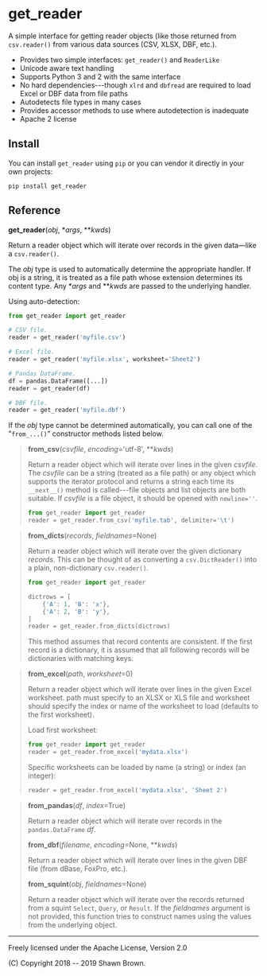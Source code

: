get_reader
==========

A simple interface for getting reader objects (like those returned from
`csv.reader()` from various data sources (CSV, XLSX, DBF, etc.).

* Provides two simple interfaces: `get_reader()` and `ReaderLike`
* Unicode aware text handling
* Supports Python 3 and 2 with the same interface
* No hard dependencies---though `xlrd` and `dbfread` are required to
  load Excel or DBF data from file paths
* Autodetects file types in many cases
* Provides accessor methods to use where autodetection is inadequate
* Apache 2 license


Install
-------

You can install `get_reader` using `pip` or you can vendor it directly in
your own projects:

```shell
pip install get_reader
```


Reference
---------

**get\_reader**(*obj*, \**args*, \*\**kwds*)

Return a reader object which will iterate over records in the
given data—like a `csv.reader()`.

The *obj* type is used to automatically determine the appropriate
handler. If obj is a string, it is treated as a file path whose
extension determines its content type. Any \**args* and \*\**kwds*
are passed to the underlying handler.

Using auto-detection:

```python
from get_reader import get_reader

# CSV file.
reader = get_reader('myfile.csv')

# Excel file.
reader = get_reader('myfile.xlsx', worksheet='Sheet2')

# Pandas DataFrame.
df = pandas.DataFrame([...])
reader = get_reader(df)

# DBF file.
reader = get_reader('myfile.dbf')
```

If the *obj* type cannot be determined automatically, you can
call one of the "`from_...()`" constructor methods listed below.


> **from\_csv**(*csvfile*, *encoding*='utf-8', \*\**kwds*)
>
> Return a reader object which will iterate over lines in the
> given *csvfile*. The *csvfile* can be a string (treated as a
>  file path) or any object which supports the iterator protocol
> and returns a string each time its `__next__()` method is
> called---file objects and list objects are both suitable. If
> *csvfile* is a file object, it should be opened with `newline=''`.
>
> ```python
> from get_reader import get_reader
> reader = get_reader.from_csv('myfile.tab', delimiter='\t')
> ```


> **from\_dicts**(*records*, *fieldnames*=None)
>
> Return a reader object which will iterate over the given
>  dictionary *records*. This can be thought of as converting a
>  `csv.DictReader()` into a plain, non-dictionary `csv.reader()`.
>
> ```python
> from get_reader import get_reader
>
> dictrows = [
>     {'A': 1, 'B': 'x'},
>     {'A': 2, 'B': 'y'},
> ]
> reader = get_reader.from_dicts(dictrows)
> ```
>
> This method assumes that record contents are consistent. If the first record
> is a dictionary, it is assumed that all following records will be dictionaries
> with matching keys.


> **from\_excel**(*path*, *worksheet*=0)
>
> Return a reader object which will iterate over lines in the given Excel
> worksheet. path must specify to an XLSX or XLS file and worksheet should
> specify the index or name of the worksheet to load (defaults to the first
> worksheet).
>
> Load first worksheet:
>
> ```python
> from get_reader import get_reader
> reader = get_reader.from_excel('mydata.xlsx')
> ```
>
> Specific worksheets can be loaded by name (a string) or index
> (an integer):
>
> ```python
> reader = get_reader.from_excel('mydata.xlsx', 'Sheet 2')
> ```


> **from\_pandas**(*df*, *index*=True)
>
> Return a reader object which will iterate over records in
> the `pandas.DataFrame` *df*.
>
>
> **from\_dbf**(*filename*, *encoding*=None, \*\**kwds*)
>
> Return a reader object which will iterate over lines in the given
> DBF file (from dBase, FoxPro, etc.).
>
>
> **from\_squint**(*obj*, *fieldnames*=None)
>
> Return a reader object which will iterate over the records returned from
> a squint `Select`, `Query`, or `Result`. If the *fieldnames* argument is
> not provided, this function tries to construct names using the values from
> the underlying object.


------------------------------------

Freely licensed under the Apache License, Version 2.0

(C) Copyright 2018 -- 2019 Shawn Brown.
